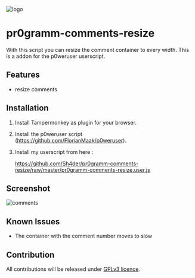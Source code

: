 ![logo](https://pr0gramm.com/media/pr0gramm-favicon.png)
# pr0gramm-comments-resize
With this script you can resize the comment container to every width. This is a addon for the p0weruser userscript.

## Features
* resize comments

## Installation
1. Install Tampermonkey as plugin for your browser.
2. Install the p0weruser script (https://github.com/FlorianMaak/p0weruser).
3. Install my userscript from here :

      https://github.com/Sh4der/pr0gramm-comments-resize/raw/master/pr0gramm-comments-resize.user.js
      
## Screenshot      
![comments](https://user-images.githubusercontent.com/23277650/34917226-c80166fe-f943-11e7-9159-ce8cfd36c777.png)

## Known Issues
- The container with the comment number moves to slow

## Contribution
All contributions will be released under [GPLv3 licence](https://github.com/Sh4der/pr0gramm-comments-resize/blob/master/LICENSE).
